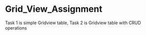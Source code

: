 # Grid_View_Assignment
Task 1 is simple Gridview table,
Task 2 is Gridview table with CRUD operations
